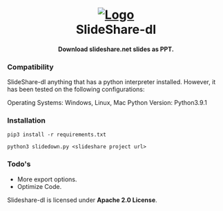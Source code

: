 <h1 align="center">
  <br>
  <a href="https://github.com/noobmonxter/slideshare-dl"><img src="https://i.ibb.co/WBf7grR/slideshare-dl-1.png
" alt="Logo"></a>
  <br>
  SlideShare-dl
  <br>
</h1>

<h4 align="center">Download slideshare.net slides as PPT.</h4>

### Compatibility
SlideShare-dl anything that has a python interpreter installed. However, it has been tested on the following configurations:

Operating Systems: Windows, Linux, Mac
Python Version: Python3.9.1

### Installation
`pip3 install -r requirements.txt`

`python3 slidedown.py <slideshare project url>`

### Todo's
- More export options.
- Optimize Code.

Slideshare-dl is licensed under **Apache 2.0 License**.
